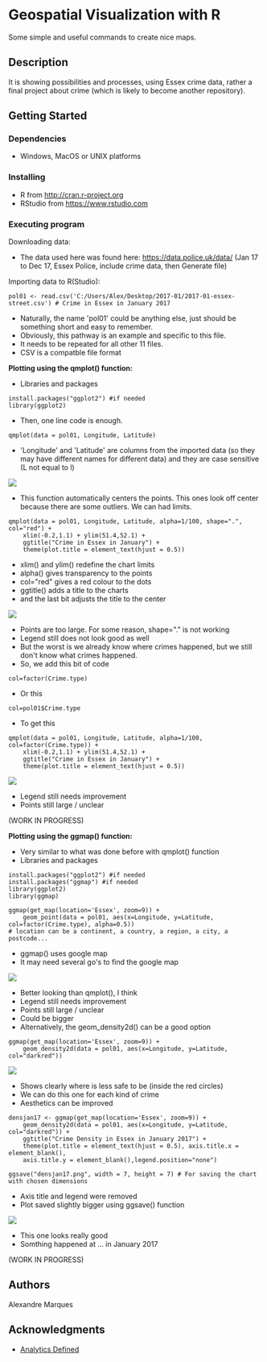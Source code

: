 # Geospatial Visualization with R

Some simple and useful commands to create nice maps.

## Description

It is showing possibilities and processes, using Essex crime data, rather a final project about crime (which is likely to become another repository).

## Getting Started

### Dependencies

* Windows, MacOS or UNIX platforms

### Installing

* R from http://cran.r-project.org
* RStudio from https://www.rstudio.com

### Executing program

Downloading data:
* The data used here was found here: https://data.police.uk/data/ (Jan 17 to Dec 17, Essex Police, include crime data, then Generate file)

Importing data to R(Studio):

```
pol01 <- read.csv('C:/Users/Alex/Desktop/2017-01/2017-01-essex-street.csv') # Crime in Essex in January 2017
```

* Naturally, the name 'pol01' could be anything else, just should be something short and easy to remember. 
* Obviously, this pathway is an example and specific to this file.
* It needs to be repeated for all other 11 files.
* CSV is a compatble file format


**Plotting using the qmplot() function:**
* Libraries and packages

```
install.packages("ggplot2") #if needed
library(ggplot2)
```

* Then, one line code is enough.

```
qmplot(data = pol01, Longitude, Latitude)
```

* 'Longitude' and 'Latitude' are columns from the imported data (so they may have different names for different data) and they are case sensitive (L not equal to l)

![](https://github.com/alexandrenm/Spatial-Visualization-in-R/blob/master/janplot1.png)

* This function automatically centers the points. This ones look off center because there are some outliers. We can had limits.

```
qmplot(data = pol01, Longitude, Latitude, alpha=1/100, shape=".", col="red") +
    xlim(-0.2,1.1) + ylim(51.4,52.1) +
    ggtitle("Crime in Essex in January") + 
    theme(plot.title = element_text(hjust = 0.5))
```

* xlim() and ylim() redefine the chart limits
* alpha() gives transparency to the points
* col="red" gives a red colour to the dots
* ggtitle() adds a title to the charts
* and the last bit adjusts the title to the center

![](https://github.com/alexandrenm/Spatial-Visualization-in-R/blob/master/janplot2.png)

* Points are too large. For some reason, shape="." is not working
* Legend still does not look good as well
* But the worst is we already know where crimes happened, but we still don't know what crimes happened.
* So, we add this bit of code

```
col=factor(Crime.type)
```

* Or this

```
col=pol01$Crime.type
```

* To get this

```
qmplot(data = pol01, Longitude, Latitude, alpha=1/100, col=factor(Crime.type)) +
    xlim(-0.2,1.1) + ylim(51.4,52.1) +
    ggtitle("Crime in Essex in January") +
    theme(plot.title = element_text(hjust = 0.5))
```
![](https://github.com/alexandrenm/Spatial-Visualization-in-R/blob/master/janplot3.png)

* Legend still needs improvement
* Points still large / unclear

(WORK IN PROGRESS)


**Plotting using the ggmap() function:**

* Very similar to what was done before with qmplot() function
* Libraries and packages
```
install.packages("ggplot2") #if needed
install.packages("ggmap") #if needed
library(ggplot2)
library(ggmap)
```

```
ggmap(get_map(location='Essex', zoom=9)) +
    geom_point(data = pol01, aes(x=Longitude, y=Latitude, col=factor(Crime.type), alpha=0.5))
# location can be a continent, a country, a region, a city, a postcode...
```
* ggmap() uses google map
* It may need several go's to find the google map

![](https://github.com/alexandrenm/Spatial-Visualization-in-R/blob/master/janplot4.png)

* Better looking than qmplot(), I think
* Legend still needs improvement
* Points still large / unclear
* Could be bigger
* Alternatively, the geom_density2d() can be a good option

```
ggmap(get_map(location='Essex', zoom=9)) + 
    geom_density2d(data = pol01, aes(x=Longitude, y=Latitude, col="darkred"))
```
![](https://github.com/alexandrenm/Spatial-Visualization-with-R/blob/master/janplot5.png)

* Shows clearly where is less safe to be (inside the red circles)
* We can do this one for each kind of crime
* Aesthetics can be improved

```
densjan17 <- ggmap(get_map(location='Essex', zoom=9)) + 
    geom_density2d(data = pol01, aes(x=Longitude, y=Latitude, col="darkred")) + 
    ggtitle("Crime Density in Essex in January 2017") + 
    theme(plot.title = element_text(hjust = 0.5), axis.title.x = element_blank(), 
    axis.title.y = element_blank(),legend.position="none")
```
```
ggsave("densjan17.png", width = 7, height = 7) # For saving the chart with chosen dimensions
```

* Axis title and legend were removed
* Plot saved slightly bigger using ggsave() function

![](https://github.com/alexandrenm/Spatial-Visualization-with-R/blob/master/densjan17.png)

* This one looks really good
* Somthing happened at ... in January 2017

(WORK IN PROGRESS)

## Authors

Alexandre Marques

## Acknowledgments

* [Analytics Defined](https://analyticsdefined.com/plotting-maps-in-r-using-ggmap/)
